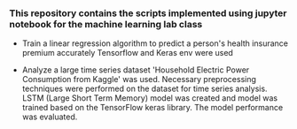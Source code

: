 ### This repository contains the scripts implemented using jupyter notebook for the machine learning lab class
 
- Train a linear regression algorithm to predict a person's health insurance premium accurately
  Tensorflow and Keras env were used

- Analyze a large time series dataset
  'Household Electric Power Consumption from Kaggle' was used.
  Necessary preprocessing techniques  were performed on the dataset for time series analysis.
  LSTM (Large Short Term Memory) model was created and model was trained based on the TensorFlow keras library.
  The model performance was evaluated. 


  
